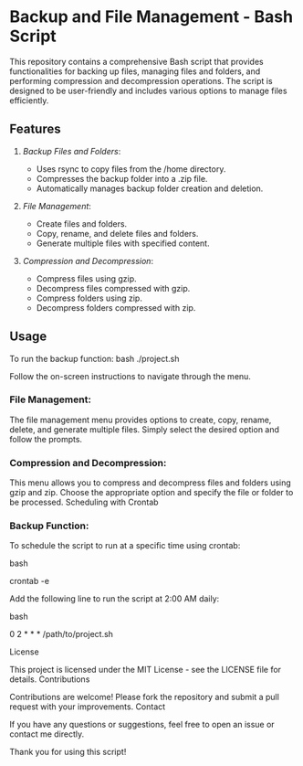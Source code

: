 # Backup and File Management - Bash Script

This repository contains a comprehensive Bash script that provides functionalities for backing up files, managing files and folders, and performing compression and decompression operations. The script is designed to be user-friendly and includes various options to manage files efficiently.

## Features

1. *Backup Files and Folders*:
   - Uses rsync to copy files from the /home directory.
   - Compresses the backup folder into a .zip file.
   - Automatically manages backup folder creation and deletion.

2. *File Management*:
   - Create files and folders.
   - Copy, rename, and delete files and folders.
   - Generate multiple files with specified content.

3. *Compression and Decompression*:
   - Compress files using gzip.
   - Decompress files compressed with gzip.
   - Compress folders using zip.
   - Decompress folders compressed with zip.

## Usage



To run the backup function:
bash
./project.sh

Follow the on-screen instructions to navigate through the menu.

### File Management:
The file management menu provides options to create, copy, rename, delete, and generate multiple files. Simply select the desired option and follow the prompts.

### Compression and Decompression:
This menu allows you to compress and decompress files and folders using gzip and zip. Choose the appropriate option and specify the file or folder to be processed.
Scheduling with Crontab

### Backup Function:
To schedule the script to run at a specific time using crontab:

bash

crontab -e

Add the following line to run the script at 2:00 AM daily:

bash

0 2 * * * /path/to/project.sh

License

This project is licensed under the MIT License - see the LICENSE file for details.
Contributions

Contributions are welcome! Please fork the repository and submit a pull request with your improvements.
Contact

If you have any questions or suggestions, feel free to open an issue or contact me directly.

Thank you for using this script!


